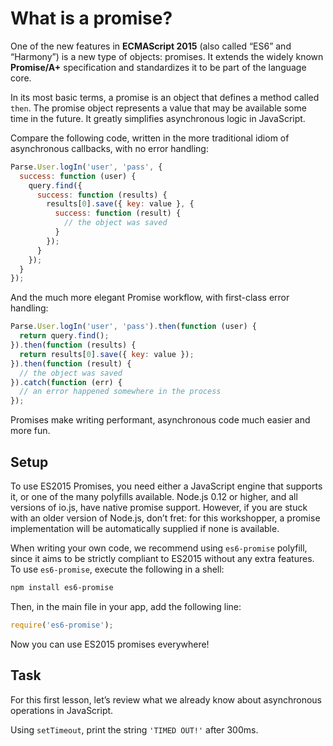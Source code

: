 # What is a promise?

One of the new features in **ECMAScript 2015** (also called “ES6” and
“Harmony”) is a new type of objects: promises. It extends the widely known
**Promise/A+** specification and standardizes it to be part of the language
core.

In its most basic terms, a promise is an object that defines a method called
`then`. The promise object represents a value that may be available some time
in the future. It greatly simplifies asynchronous logic in JavaScript.

Compare the following code, written in the more traditional idiom of
asynchronous callbacks, with no error handling:

```js
Parse.User.logIn('user', 'pass', {
  success: function (user) {
    query.find({
      success: function (results) {
        results[0].save({ key: value }, {
          success: function (result) {
            // the object was saved
          }
        });
      }
    });
  }
});
```

And the much more elegant Promise workflow, with first-class error handling:

```js
Parse.User.logIn('user', 'pass').then(function (user) {
  return query.find();
}).then(function (results) {
  return results[0].save({ key: value });
}).then(function (result) {
  // the object was saved
}).catch(function (err) {
  // an error happened somewhere in the process
});
```

Promises make writing performant, asynchronous code much easier and more fun.

## Setup

To use ES2015 Promises, you need either a JavaScript engine that supports it,
or one of the many polyfills available. Node.js 0.12 or higher, and all
versions of io.js, have native promise support. However, if you are stuck with
an older version of Node.js, don’t fret: for this workshopper, a promise
implementation will be automatically supplied if none is available.

When writing your own code, we recommend using `es6-promise` polyfill, since it
aims to be strictly compliant to ES2015 without any extra features. To use
`es6-promise`, execute the following in a shell:

```sh
npm install es6-promise
```

Then, in the main file in your app, add the following line:

```js
require('es6-promise');
```

Now you can use ES2015 promises everywhere!

## Task

For this first lesson, let’s review what we already know about asynchronous
operations in JavaScript.

Using `setTimeout`, print the string `'TIMED OUT!'` after 300ms.
